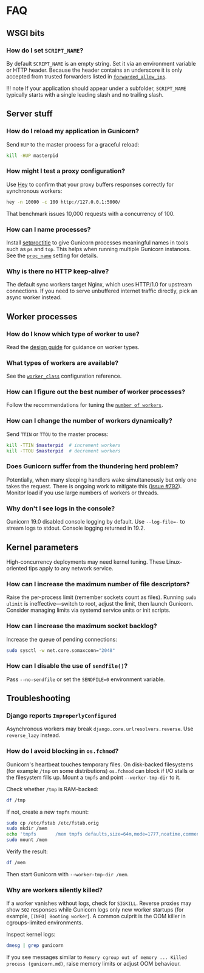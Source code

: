 <span id="faq"></span>
# FAQ

## WSGI bits

### How do I set `SCRIPT_NAME`?

By default `SCRIPT_NAME` is an empty string. Set it via an environment variable
or HTTP header. Because the header contains an underscore it is only accepted
from trusted forwarders listed in [`forwarded_allow_ips`](reference/settings.md#forwarded_allow_ips).

!!! note
    If your application should appear under a subfolder, `SCRIPT_NAME` typically
    starts with a single leading slash and no trailing slash.



## Server stuff

### How do I reload my application in Gunicorn?

Send `HUP` to the master process for a graceful reload:

```bash
kill -HUP masterpid
```

### How might I test a proxy configuration?

Use [Hey](https://github.com/rakyll/hey) to confirm that your proxy buffers
responses correctly for synchronous workers:

```bash
hey -n 10000 -c 100 http://127.0.0.1:5000/
```

That benchmark issues 10,000 requests with a concurrency of 100.

### How can I name processes?

Install [setproctitle](https://pypi.python.org/pypi/setproctitle) to give
Gunicorn processes meaningful names in tools such as `ps` and `top`. This helps
when running multiple Gunicorn instances. See the
[`proc_name`](reference/settings.md#proc_name) setting for details.

### Why is there no HTTP keep-alive?

The default sync workers target Nginx, which uses HTTP/1.0 for upstream
connections. If you need to serve unbuffered internet traffic directly, pick an
async worker instead.

## Worker processes

### How do I know which type of worker to use?

Read the [design guide](design.md) for guidance on worker types.

### What types of workers are available?

See the [`worker_class`](reference/settings.md#worker_class) configuration reference.

### How can I figure out the best number of worker processes?

Follow the recommendations for tuning the [`number of workers`](design.md#how-many-workers).

### How can I change the number of workers dynamically?

Send `TTIN` or `TTOU` to the master process:

```bash
kill -TTIN $masterpid  # increment workers
kill -TTOU $masterpid  # decrement workers
```

### Does Gunicorn suffer from the thundering herd problem?

Potentially, when many sleeping handlers wake simultaneously but only one takes
the request. There is ongoing work to mitigate this
([issue #792](https://github.com/benoitc/gunicorn/issues/792)). Monitor load if
you use large numbers of workers or threads.

### Why don't I see logs in the console?

Gunicorn 19.0 disabled console logging by default. Use `--log-file=-` to stream
logs to stdout. Console logging returned in 19.2.

## Kernel parameters

High-concurrency deployments may need kernel tuning. These Linux-oriented tips
apply to any network service.

### How can I increase the maximum number of file descriptors?

Raise the per-process limit (remember sockets count as files). Running `sudo
ulimit` is ineffective—switch to root, adjust the limit, then launch Gunicorn.
Consider managing limits via systemd service units or init scripts.

### How can I increase the maximum socket backlog?

Increase the queue of pending connections:

```bash
sudo sysctl -w net.core.somaxconn="2048"
```

### How can I disable the use of `sendfile()`?

Pass `--no-sendfile` or set the `SENDFILE=0` environment variable.

## Troubleshooting

### Django reports `ImproperlyConfigured`

Asynchronous workers may break `django.core.urlresolvers.reverse`. Use
`reverse_lazy` instead.

### How do I avoid blocking in `os.fchmod`?

Gunicorn's heartbeat touches temporary files. On disk-backed filesystems (for
example `/tmp` on some distributions) `os.fchmod` can block if I/O stalls or the
filesystem fills up. Mount a `tmpfs` and point `--worker-tmp-dir` to it.

Check whether `/tmp` is RAM-backed:

```bash
df /tmp
```

If not, create a new `tmpfs` mount:

```bash
sudo cp /etc/fstab /etc/fstab.orig
sudo mkdir /mem
echo 'tmpfs       /mem tmpfs defaults,size=64m,mode=1777,noatime,comment=for-gunicorn 0 0' | sudo tee -a /etc/fstab
sudo mount /mem
```

Verify the result:

```bash
df /mem
```

Then start Gunicorn with `--worker-tmp-dir /mem`.

### Why are workers silently killed?

If a worker vanishes without logs, check for `SIGKILL`. Reverse proxies may show
`502` responses while Gunicorn logs only new worker startups (for example,
`[INFO] Booting worker`). A common culprit is the OOM killer in cgroups-limited
environments.

Inspect kernel logs:

```bash
dmesg | grep gunicorn
```

If you see messages similar to `Memory cgroup out of memory ... Killed process
(gunicorn.md)`, raise memory limits or adjust OOM behaviour.
